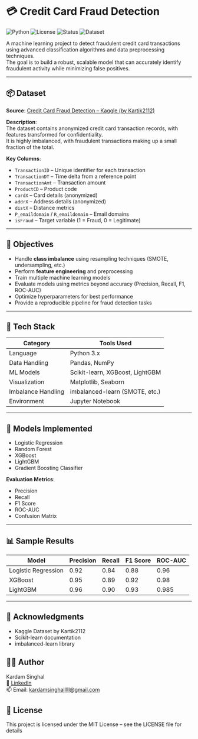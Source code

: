 # 💳 Credit Card Fraud Detection

![Python](https://img.shields.io/badge/Python-3.8%2B-blue.svg)
![License](https://img.shields.io/badge/License-MIT-green.svg)
![Status](https://img.shields.io/badge/Status-Active-brightgreen.svg)
![Dataset](https://img.shields.io/badge/Dataset-Kaggle-orange)

A machine learning project to detect fraudulent credit card transactions using advanced classification algorithms and data preprocessing techniques.  
The goal is to build a robust, scalable model that can accurately identify fraudulent activity while minimizing false positives.

---

## 📦 Dataset

**Source**: [Credit Card Fraud Detection – Kaggle (by Kartik2112)](https://www.kaggle.com/datasets/kartik2112/fraud-detection)

**Description**:  
The dataset contains anonymized credit card transaction records, with features transformed for confidentiality.  
It is highly imbalanced, with fraudulent transactions making up a small fraction of the total.

**Key Columns**:
- `TransactionID` – Unique identifier for each transaction  
- `TransactionDT` – Time delta from a reference point  
- `TransactionAmt` – Transaction amount  
- `ProductCD` – Product code  
- `cardX` – Card details (anonymized)  
- `addrX` – Address details (anonymized)  
- `distX` – Distance metrics  
- `P_emaildomain` / `R_emaildomain` – Email domains  
- `isFraud` – Target variable (1 = Fraud, 0 = Legitimate)  

---

## 🎯 Objectives

- Handle **class imbalance** using resampling techniques (SMOTE, undersampling, etc.)  
- Perform **feature engineering** and preprocessing  
- Train multiple machine learning models  
- Evaluate models using metrics beyond accuracy (Precision, Recall, F1, ROC-AUC)  
- Optimize hyperparameters for best performance  
- Provide a reproducible pipeline for fraud detection tasks  

---

## 🧰 Tech Stack

| Category         | Tools Used                          |
|------------------|-------------------------------------|
| Language         | Python 3.x                          |
| Data Handling    | Pandas, NumPy                       |
| ML Models        | Scikit-learn, XGBoost, LightGBM     |
| Visualization    | Matplotlib, Seaborn                 |
| Imbalance Handling| imbalanced-learn (SMOTE, etc.)     |
| Environment      | Jupyter Notebook                    |

---

## 🧪 Models Implemented

- Logistic Regression  
- Random Forest  
- XGBoost  
- LightGBM  
- Gradient Boosting Classifier  

**Evaluation Metrics**:
- Precision  
- Recall  
- F1 Score  
- ROC-AUC  
- Confusion Matrix  

---

## 📊 Sample Results

| Model              | Precision | Recall | F1 Score | ROC-AUC |
|--------------------|-----------|--------|----------|---------|
| Logistic Regression| 0.92      | 0.84   | 0.88     | 0.96    |
| XGBoost            | 0.95      | 0.89   | 0.92     | 0.98    |
| LightGBM           | 0.96      | 0.90   | 0.93     | 0.985   |

---

## 🙌 Acknowledgments
- Kaggle Dataset by Kartik2112
- Scikit-learn documentation
- imbalanced-learn library

## 🙋‍♂️ Author

Kardam Singhal  
🔗 [LinkedIn](https://www.linkedin.com/in/kardamsinghal)  
📫 Email: kardamsinghalllll@gmail.com

## 📄 License
This project is licensed under the MIT License – see the LICENSE file for details
